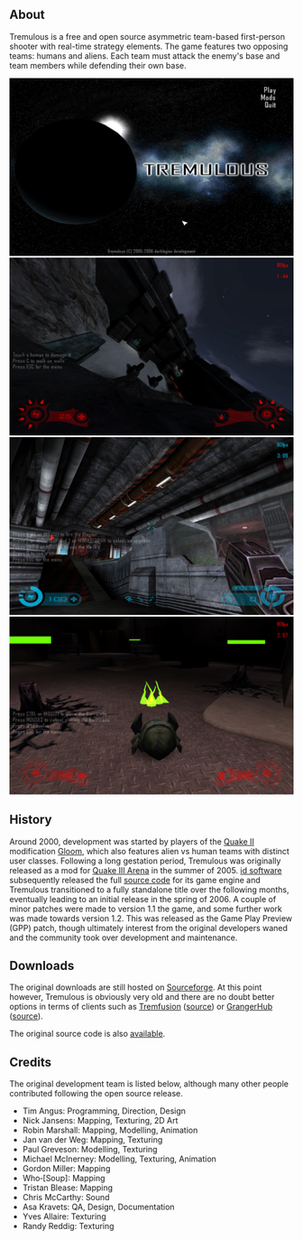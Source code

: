 ## About

Tremulous is a free and open source asymmetric team-based first-person shooter with real-time strategy elements. The game features two opposing teams: humans and aliens. Each team must attack the enemy's base and team members while defending their own base.

![Main Menu](screenshots/1.jpg "Main Menu")
![Wall Walking Alien](screenshots/2.jpg "Wall Walking Alien")
![Human In Base](screenshots/3.jpg "Human In Base")
![Alien Building](screenshots/6.jpg "Alien Building")

## History

Around 2000, development was started by players of the [Quake II](https://en.wikipedia.org/wiki/Quake_II) modification [Gloom](http://www.planetgloom.com/), which also features alien vs human teams with distinct user classes. Following a long gestation period, Tremulous was originally released as a mod for [Quake III Arena](https://en.wikipedia.org/wiki/Quake_III_Arena) in the summer of 2005. [id software](https://idsoftware.com/) subsequently released the full [source code](https://github.com/ioquake/ioq3) for its game engine and Tremulous transitioned to a fully standalone title over the following months, eventually leading to an initial release in the spring of 2006. A couple of minor patches were made to version 1.1 the game, and some further work was made towards version 1.2. This was released as the Game Play Preview (GPP) patch, though ultimately interest from the original developers waned and the community took over development and maintenance.

## Downloads

The original downloads are still hosted on [Sourceforge](https://sourceforge.net/projects/tremulous/files/tremulous/).
At this point however, Tremulous is obviously very old and there are no doubt better options in terms of clients such as [Tremfusion](https://zittrig.eu/files/tremfusion/) ([source](https://github.com/Amanieu/tremfusion)) or [GrangerHub](https://github.com/GrangerHub/tremulous/tags) ([source](https://github.com/GrangerHub/tremulous)).

The original source code is also [available](https://github.com/darklegion/tremulous).

## Credits

The original development team is listed below, although many other people contributed following the open source release.

* Tim Angus: Programming, Direction, Design
* Nick Jansens: Mapping, Texturing, 2D Art
* Robin Marshall: Mapping, Modelling, Animation
* Jan van der Weg: Mapping, Texturing
* Paul Greveson: Modelling, Texturing
* Michael McInerney: Modelling, Texturing, Animation
* Gordon Miller: Mapping
* Who‑[Soup]: Mapping
* Tristan Blease: Mapping
* Chris McCarthy: Sound
* Asa Kravets: QA, Design, Documentation
* Yves Allaire: Texturing
* Randy Reddig: Texturing
